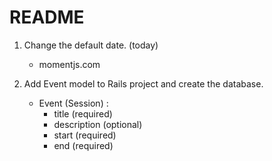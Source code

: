 # README

1. Change the default date. (today)

    - momentjs.com 

2. Add Event model to Rails project and create the database.
    - Event (Session) :
        - title (required)
        - description (optional)
        - start (required)
        - end (required)
